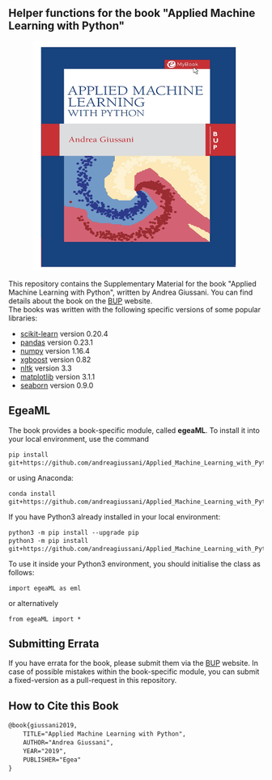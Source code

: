 ## Helper functions for the book "Applied Machine Learning with Python"

<p align="center">
  <img src="cover.jpg" width="408" height="454" title="FrontCover">
</p>


This repository contains the Supplementary Material for the book "Applied Machine Learning with Python", written by Andrea Giussani.
You can find details about the book on the [BUP](https://bup.egeaonline.it) website.  
The books was written with the following specific versions of some popular libraries:
- [scikit-learn](https://scikit-learn.org/stable/) version 0.20.4
- [pandas](https://pandas.pydata.org) version 0.23.1
- [numpy](https://numpy.org) version 1.16.4
- [xgboost](https://xgboost.readthedocs.io/en/latest/#) version 0.82
- [nltk](https://www.nltk.org) version 3.3
- [matplotlib](https://matplotlib.org) version 3.1.1
- [seaborn](https://seaborn.pydata.org) version 0.9.0

## EgeaML
The book provides a book-specific module, called **egeaML**. To install it into your local environment, use the command

```
pip install git+https://github.com/andreagiussani/Applied_Machine_Learning_with_Python.git
```
or using Anaconda:
```
conda install git+https://github.com/andreagiussani/Applied_Machine_Learning_with_Python.git
```
If you have Python3 already installed in your local environment:

```
python3 -m pip install --upgrade pip
python3 -m pip install git+https://github.com/andreagiussani/Applied_Machine_Learning_with_Python.git
```
To use it inside your Python3 environment, you should initialise the class as follows:
```
import egeaML as eml
```
or alternatively
```
from egeaML import *
```

## Submitting Errata
If you have errata for the book, please submit them via the [BUP](https://bup.egeaonline.it) website. In case of possible mistakes within the book-specific module, you can submit a fixed-version as a pull-request in this repository.

## How to Cite this Book

```tex
@book{giussani2019,
	TITLE="Applied Machine Learning with Python",
	AUTHOR="Andrea Giussani",
	YEAR="2019",
	PUBLISHER="Egea"
}
```
